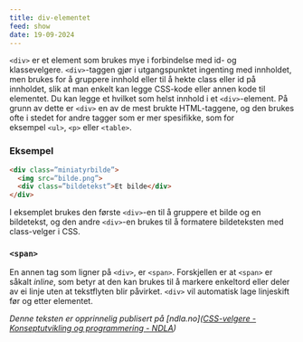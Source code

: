 ```yaml
---
title: div-elementet
feed: show
date: 19-09-2024
---
```

`<div>` er et element som brukes mye i forbindelse med id- og klassevelgere. `<div>`-taggen gjør i utgangspunktet ingenting med innholdet, men brukes for å gruppere innhold eller til å hekte class eller id på innholdet, slik at man enkelt kan legge CSS-kode eller annen kode til elementet. Du kan legge et hvilket som helst innhold i et `<div>`-element. På grunn av dette er `<div>` en av de mest brukte HTML-taggene, og den brukes ofte i stedet for andre tagger som er mer spesifikke, som for eksempel `<ul>`, `<p>` eller `<table>`.

### Eksempel

```html
<div class=”miniatyrbilde”>
  <img src=”bilde.png”>
  <div class=”bildetekst”>Et bilde</div>
</div>
```

I eksemplet brukes den første `<div>`-en til å gruppere et bilde og en bildetekst, og den andre `<div>`-en brukes til å formatere bildeteksten med class-velger i CSS.

### `<span>`
En annen tag som ligner på `<div>`, er `<span>`. Forskjellen er at `<span>` er såkalt _inline_, som betyr at den kan brukes til å markere enkeltord eller deler av ei linje uten at tekstflyten blir påvirket. `<div>` vil automatisk lage linjeskift før og etter elementet.


*Denne teksten er opprinnelig publisert på [ndla.no]([CSS-velgere - Konseptutvikling og programmering - NDLA](https://ndla.no/subject:1:1352b19e-e706-4480-a728-c6b0a57ba8ae/topic:1:f7b88f8c-5f2f-4ea8-bdcf-1bd4811c37b3/topic:1:df9278b0-7252-4a62-a39c-3107d7f319f1/resource:2e32dd04-efdd-4d73-ad07-10285e7b0c79))*